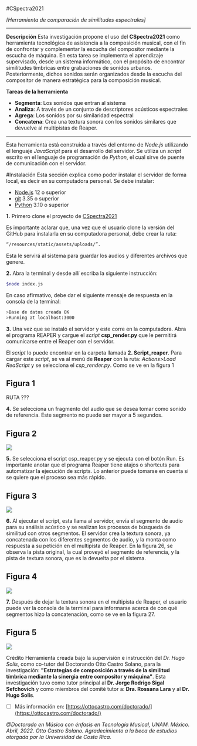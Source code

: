 
#CSpectra2021

*[Herramienta de comparación de similitudes espectrales]*
***


**Descripción**
Esta investigación propone el uso del **CSpectra2021** como herramienta tecnológica de asistencia a la composición musical, con el fin de confrontar y complementar la escucha del compositor mediante la escucha de máquina. En esta tarea se implementa el aprendizaje supervisado, desde un sistema informático, con el propósito de encontrar similitudes tímbricas entre grabaciones de sonidos urbanos. Posteriormente, dichos sonidos serán organizados desde la escucha del compositor de manera estratégica para la composición musical.

**Tareas de la herramienta**

- **Segmenta**:
Los sonidos que entran al sistema
- **Analiza**:
A través de un conjunto de descriptores acústicos espectrales 
- **Agrega**: 
Los sonidos por su similaridad espectral
- **Concatena**: 
Crea una textura sonora con los sonidos similares que devuelve al multipistas de Reaper. 

***
Esta herramienta está construida a través del entorno de *Node.js* utilizando el lenguaje *JavaScript* para el desarrollo del servidor. Se utiliza un *script* escrito en el lenguaje de programación de *Python*, el cual sirve de puente de comunicación con el servidor. 

#Instalación
Esta sección explica como poder instalar el servidor de forma local, es decir en su computadora personal. Se debe instalar:

- [Node.js](https://nodejs.org/) 12 o superior
- [git](https://git-scm.com/downloads) 3.35 o superior
- [Python](https://www.python.org/downloads/) 3.10 o superior

**1.** Primero clone el proyecto de [CSpectra2021](https://github.com/mat2021/CSPECTRA2021)

Es importante aclarar que, una vez que el usuario clone la versión del GitHub para instalarla en su computadora personal, debe crear la ruta: 

```sh
“/resources/static/assets/uploads/”.
```

Esta le servirá al sistema para guardar los audios y diferentes archivos que genere.

**2.** Abra la terminal y desde allí escriba la siguiente instrucción:

```sh
$node index.js
```

En caso afirmativo, debe dar el siguiente mensaje de respuesta en la consola de la terminal:
```sh
>Base de datos creada OK
>Running at localhost:3000
```
**3.** Una vez que se instaló el servidor y este corre en la computadora. Abra el programa REAPER y cargue el *script*  **csp_render.py** que le permitirá comunicarse entre el Reaper con el servidor.

El *script* lo puede encontrar en la carpeta llamada **2. Script_reaper**. Para cargar este *script*, se va al menú de **Reaper** con la ruta: *Actions>Load ReaScript* y se selecciona el *csp_render.py*. Como se ve en la figura 1

## Figura 1

RUTA ???

**4.** Se selecciona un fragmento del audio que se desea tomar como sonido de referencia. Este segmento no puede ser mayor a 5 segundos.

## Figura 2

![](https://ottocastro.com/images/README/02.jpg)


**5.**  Se selecciona el script csp_reaper.py y se ejecuta con el botón Run. Es importante anotar que el programa Reaper tiene atajos o shortcuts para automatizar la ejecución de scripts. Lo anterior puede tomarse en cuenta si se quiere que el proceso sea más rápido. 

## Figura 3

![](https://ottocastro.com/images/README/03.jpg)

**6.**  Al ejecutar el script, esta llama al servidor, envía el segmento de audio para su análisis acústico y se realizan los procesos de búsqueda de similitud con otros segmentos. El servidor crea la textura sonora, ya concatenada con los diferentes segmentos de audio, y la monta como respuesta a su petición en el multipista de Reaper. En la figura 26, se observa la pista original, la cual proveyó el segmento de referencia, y la pista de textura sonora, que es la devuelta por el sistema. 

## Figura 4

![](https://ottocastro.com/images/README/05.jpg)

**7.** Después de dejar la textura sonora en el multipista de Reaper, el usuario puede ver la consola de la terminal para informarse acerca de con qué segmentos hizo la concatenación, como se ve en la figura 27. 

## Figura 5

![](https://ottocastro.com/images/README/06.jpg)

Crédito
Herramienta creada bajo la supervisión e instrucción del *Dr. Hugo Solís*, como co-tutor del Doctorando Otto Castro Solano, para la investigación: **"Estrategias de composición a través de la similitud tímbrica mediante la sinergia entre compositor y máquina"**. Esta investigación tuvo como tutor principal al
**Dr. Jorge Rodrigo Sigal Sefchovich** y como miembros del comité tutor a: **Dra. Rossana Lara** y al **Dr. Hugo Solís**.



 - [ ] Más información en:
 [https://ottocastro.com/doctorado/](https://ottocastro.com/doctorado/)

*@Doctorado en Música con énfasis en Tecnología Musical, UNAM. México. Abril, 2022. Otto Castro Solano. Agradecimiento a la beca de estudios otorgada por la Universidad de Costa Rica.*
